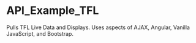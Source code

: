 # API_Example_TFL
Pulls TFL Live Data and Displays.  Uses aspects of AJAX, Angular, Vanilla JavaScript, and Bootstrap.
